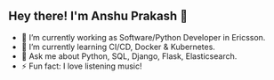 ## Hey there! I'm Anshu Prakash 👋

<!--
**ansh9690/ansh9690** is a ✨ _special_ ✨ repository because its `README.md` (this file) appears on your GitHub profile.

Here are some ideas to get you started:-->

- 🔭 I’m currently working as Software/Python Developer in Ericsson.
- 🌱 I’m currently learning CI/CD, Docker & Kubernetes.
- 💬 Ask me about Python, SQL, Django, Flask, Elasticsearch.
- ⚡ Fun fact: I love listening music!
